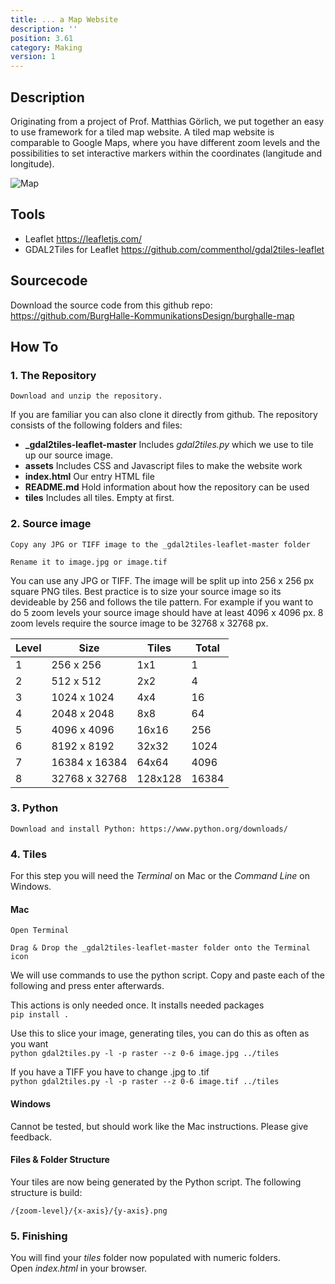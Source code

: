 ```yaml
---
title: ... a Map Website
description: ''
position: 3.61
category: Making
version: 1
---
```

## Description

Originating from a project of Prof. Matthias Görlich, we put together an easy to use framework for a tiled map website. A tiled map website is comparable to Google Maps, where you have different zoom levels and the possibilities to set interactive markers within the coordinates (langitude and longitude).

![Map](/map/01.jpg)

## Tools

- Leaflet https://leafletjs.com/
- GDAL2Tiles for Leaflet https://github.com/commenthol/gdal2tiles-leaflet

## Sourcecode

Download the source code from this github repo:<br>
https://github.com/BurgHalle-KommunikationsDesign/burghalle-map

## How To

### 1. The Repository

`Download and unzip the repository.`

If you are familiar you can also clone it directly from github.
The repository consists of the following folders and files:

- **_gdal2tiles-leaflet-master** Includes *gdal2tiles.py* which we use to tile up our source image.
- **assets** Includes CSS and Javascript files to make the website work
- **index.html** Our entry HTML file
- **README.md** Hold information about how the repository can be used
- **tiles** Includes all tiles. Empty at first.

### 2. Source image

`Copy any JPG or TIFF image to the _gdal2tiles-leaflet-master folder`

`Rename it to image.jpg or image.tif`

You can use any JPG or TIFF. The image will be split up into 256 x 256 px square PNG tiles.
Best practice is to size your source image so its devideable by 256 and follows the tile pattern.
For example if you want to do 5 zoom levels your source image should have at least 4096 x 4096 px.
8 zoom levels require the source image to be 32768 x 32768 px.

Level | Size | Tiles | Total
--- | --- | --- | ---
1 | 256 x 256 | 1x1 | 1
2 | 512 x 512 | 2x2 | 4
3 | 1024 x 1024 | 4x4 | 16
4 | 2048 x 2048 | 8x8 | 64
5 | 4096 x 4096 | 16x16 | 256
6 | 8192 x 8192 | 32x32 | 1024
7 | 16384 x 16384 | 64x64 | 4096
8 | 32768 x 32768 | 128x128 | 16384

### 3. Python

`Download and install Python: https://www.python.org/downloads/`

### 4. Tiles

For this step you will need the *Terminal* on Mac or the *Command Line* on Windows.

#### Mac
`Open Terminal`

`Drag & Drop the _gdal2tiles-leaflet-master folder onto the Terminal icon`

We will use commands to use the python script. Copy and paste each of the following and press enter afterwards.

This actions is only needed once. It installs needed packages<br>
`pip install .`

Use this to slice your image, generating tiles, you can do this as often as you want<br>
`python gdal2tiles.py -l -p raster --z 0-6 image.jpg ../tiles`

If you have a TIFF you have to change .jpg to .tif<br>
`python gdal2tiles.py -l -p raster --z 0-6 image.tif ../tiles`

#### Windows
Cannot be tested, but should work like the Mac instructions.
Please give feedback.


#### Files & Folder Structure
Your tiles are now being generated by the Python script. The following structure is build:

`/{zoom-level}/{x-axis}/{y-axis}.png`

### 5. Finishing
You will find your *tiles* folder now populated with numeric folders.<br>
Open *index.html* in your browser.
